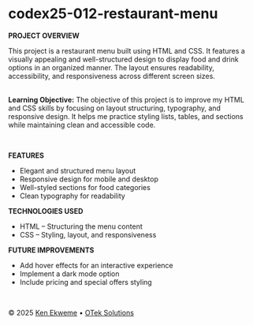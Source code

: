# codex25-012-restaurant-menu

<p><strong>PROJECT OVERVIEW</strong></p>
This project is a restaurant menu built using HTML and CSS. It features a visually appealing and well-structured design to display food and drink options in an organized manner. The layout ensures readability, accessibility, and responsiveness across different screen sizes.
<br><br>
<p><strong>Learning Objective:</strong> The objective of this project is to improve my HTML and CSS skills by focusing on layout structuring, typography, and responsive design. It helps me practice styling lists, tables, and sections while maintaining clean and accessible code.</p>
<br>
<p><strong>FEATURES</strong></p>
<ul>
  <li>Elegant and structured menu layout</li>
  <li>Responsive design for mobile and desktop</li>
  <li>Well-styled sections for food categories</li>
  <li>Clean typography for readability</li>
</ul>
<p><strong>TECHNOLOGIES USED</strong></p>
<ul>
  <li>HTML – Structuring the menu content</li>
  <li>CSS – Styling, layout, and responsiveness</li>
</ul>
<p><strong>FUTURE IMPROVEMENTS</strong></p>
<ul>
  <li>Add hover effects for an interactive experience</li>
  <li>Implement a dark mode option</li>
  <li>Include pricing and special offers styling</li>
</ul>
<br>
<footer>
    <p>&copy; 2025 <a href="https://www.linkedin.com/in/ekweme-ken" target="_blank">Ken Ekweme</a> &bull; <a href="https://www.oteksolutions.net" target="_blank">OTek Solutions</a></p>
</footer>
